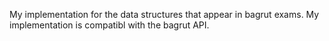 My implementation for the data structures that appear in bagrut exams.
My implementation is compatibl with the bagrut API.
